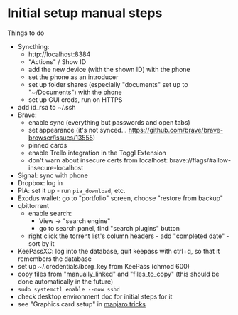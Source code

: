Initial setup manual steps
==========================

Things to do
- Syncthing:
  - http://localhost:8384
  - "Actions" / Show ID
  - add the new device (with the shown ID) with the phone
  - set the phone as an introducer
  - set up folder shares (especially "documents" set up to "~/Documents") with the phone
  - set up GUI creds, run on HTTPS
- add id_rsa to ~/.ssh
- Brave:
  - enable sync (everything but passwords and open tabs)
  - set appearance (it's not synced... https://github.com/brave/brave-browser/issues/13555)
  - pinned cards
  - enable Trello integration in the Toggl Extension
  - don't warn about insecure certs from localhost: brave://flags/#allow-insecure-localhost
- Signal: sync with phone
- Dropbox: log in
- PIA: set it up - run `pia_download`, etc.
- Exodus wallet: go to "portfolio" screen, choose "restore from backup"
- qbittorrent
  - enable search:
    - View -> "search engine"
    - go to search panel, find "search plugins" button
  - right click the torrent list's column headers - add "completed date" - sort by it
- KeePassXC: log into the database, quit keepass with ctrl+q, so that it remembers the database
- set up ~/.credentials/borg_key from KeePass (chmod 600)
- copy files from "manually_linked" and "files_to_copy" (this should be done automatically in the future)
- `sudo systemctl enable --now sshd`
- check desktop environment doc for initial steps for it
- see "Graphics card setup" in [manjaro tricks](manjaro_tricks.md)
